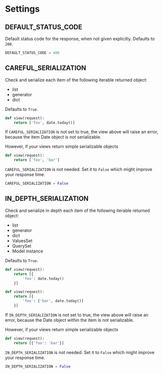 # Settings

## DEFAULT_STATUS\_CODE

Default status code for the response, when not given explicitly. Defaults to `200`.

```python
DEFAULT_STATUS_CODE = 400
```

## CAREFUL_SERIALIZATION

Check and serialize each item of the following iterable returned object:

- list
- generator
- dict

Defaults to `True`.

```python
def view(request):
    return ['foo', date.today()]
```

If `CAREFUL_SERIALIZATION` is not set to true, the view above will raise an error, because the item Date object is not serializable.

However, if your views return simple serializable objects 

```python
def view(request):
    return ['foo', 'bar']
```

`CAREFUL_SERIALIZATION` is not needed. Set it to `False` which might improve your response time.

```python
CAREFUL_SERIALIZATION = False
```

## IN_DEPTH\_SERIALIZATION

Check and serialize in depth each item of the following iterable returned object:

- list
- generator
- dict
- ValuesSet
- QuerySet
- Model instance

Defaults to `True`.

```python
def view(request):
    return [{
        'foo': date.today()
    }]

def view(request):
    return [{
        'foo': ['bar', date.today()]
    }]
```

If `IN_DEPTH_SERIALIZATION` is not set to true, the view above will raise an error, because the Date object within the item is not serializable. 

However, if your views return simple serializable objects 

```python
def view(request):
    return [{'foo': 'bar'}]
```

`IN_DEPTH_SERIALIZATION` is not needed. Set it to `False` which might improve your response time.

```python
IN_DEPTH_SERIALIZATION = False
```
